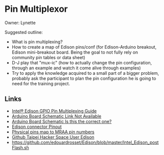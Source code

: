 Pin Multiplexor
==

Owner: Lynette


Suggested outline:

* What is pin multiplexing?
* How to create a map of Edison pins/conf (for Edison-Arduino breakout, Edison mini-breakout board. Being the goal to not fully rely on community pin tables or data sheet)
* D-J play that "mux-ic" (how to actually change the pin configuration, through an example and watch it come alive through examples)
* Try to apply the knowledge acquired to a small part of a bigger problem, probably ask the participant to plan the pin configuration he is going to need for the  training project.




## Links

- [Intel® Edison GPIO Pin Multiplexing Guide](http://www.emutexlabs.com/project/215-intel-edison-gpio-pin-multiplexing-guide)
- [Arduino Board Schematic Link Not Available](http://www.intel.com/support/edison/sb/CS-035272.htm)
- [Arduino Board Schematic Is this the correct one?](http://download.intel.com/support/edison/sb/edison_arduino_hvm_8_26.pdf)
- [Edison connector Pinout](http://akizukidenshi.com/download/ds/intel/edison-module_HG_331189-002.pdf)
- [Physical pins map to MRAA pin numbers](http://iotdk.intel.com/docs/mraa/v0.6.0/edison.html)
- [Github Taipei Hacker Space User Edison](https://github.com/taipeihackerspace/mredison/blob/33f6a61e474fae87c7c2770282ecca7d5fe9f0c4/gpio_setup.sh)
- https://github.com/edouardrosset/Edison/blob/master/Intel_Edison_postFlash.sh
